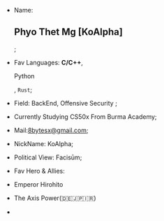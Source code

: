 - Name:<h2>Phyo Thet Mg [KoAlpha]</h2>;
- Fav Languages: <b>C/C++</b>, <p>Python</p>, <code>Rust</code>;
- Field: BackEnd, Offensive Security ;
- Currently Studying CS50x From Burma Academy;
- Mail:8bytesx@gmail.com;
- NickName: KoAlpha;
- Political View:  Facisūm;

- Fav Hero & Allies:
- Emperor Hirohito
- The Axis Power(🇩🇪🇯🇵🇮🇷)
- 
